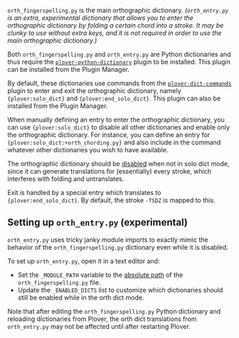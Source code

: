 `orth_fingerspelling.py` is the main orthographic dictionary. *(`orth_entry.py` is an extra, experimental dictionary that allows you to enter the orthographic dictionary by folding a certain chord into a stroke. It may be clunky to use without extra keys, and it is not required in order to use the main orthographic dictionary.)*

Both `orth_fingerspelling.py` and `orth_entry.py` are Python dictionaries and thus require the [`plover-python-dictionary`](https://pypi.org/project/plover-python-dictionary/) plugin to be installed. This plugin can be installed from the Plugin Manager.

By default, these dictionaries use commands from the [`plover-dict-commands`](https://pypi.org/project/plover-dict-commands/) plugin to enter and exit the orthographic dictionary, namely `{plover:solo_dict}` and `{plover:end_solo_dict}`.  This plugin can also be installed from the Plugin Manager.

When manually defining an entry to enter the orthographic dictionary, you can use `{plover:solo_dict}` to disable all other dictionaries and enable only the orthographic dictionary. For instance, you can define an entry for `{plover:solo_dict:+orth_chording.py}` and also include in the command whatever other dictionaries you wish to have available.

The orthographic dictionary should be <u>disabled</u> when not in solo dict mode, since it can generate translations for (essentially) every stroke, which interferes with folding and untranslates.

Exit is handled by a special entry which translates to `{plover:end_solo_dict}`. By default, the stroke `-TSDZ` is mapped to this.

## Setting up `orth_entry.py` (experimental)
`orth_entry.py` uses tricky janky module imports to exactly mimic the behavior of the `orth_fingerspelling.py` dictionary even while it is disabled.

To set up `orth_entry.py`, open it in a text editor and:
* Set the `_MODULE_PATH` variable to the <u>absolute path</u> of the `orth_fingerspelling.py` file.
* Update the `_ENABLED_DICTS` list to customize which dictionaries should still be enabled while in the orth dict mode.

Note that after editing the `orth_fingerspelling.py` Python dictionary and reloading dictionaries from Plover, the orth dict translations from `orth_entry.py` may not be affected until after restarting Plover.